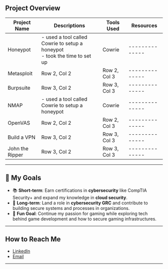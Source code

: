 ## Project Overview

| **Project Name** | **Descriptions** | **Tools Used** | **Resources** |
|--------------|--------------|--------------|--------------|
| Honeypot | - used a tool called Cowrie to setup a honeypot <br> - took the time to set up| Cowrie |--------------|
| Metasploit | Row 2, Col 2 | Row 2, Col 3 |--------------|
| Burpsuite | Row 3, Col 2 | Row 3, Col 3 |--------------|
| NMAP | - used a tool called Cowrie to setup a honeypot| Cowrie |--------------|
| OpenVAS | Row 2, Col 2 | Row 2, Col 3 |--------------|
| Build a VPN | Row 3, Col 2 | Row 3, Col 3 |--------------|
| John the Ripper| Row 3, Col 2 | Row 3, Col 3 |--------------|

---

## 🚀 My Goals
- 📚 **Short-term**: Earn certifications in **cybersecurity** like CompTIA Security+ and expand my knowledge in **cloud security**.
- 💼 **Long-term**: Land a role in **cybersecurity GRC** and contribute to building secure systems and processes in organizations.
- 👾 **Fun Goal**: Continue my passion for gaming while exploring tech behind game development and how to secure gaming infrastructures.

---

## How to Reach Me
- [LinkedIn](https://www.linkedin.com/in/kingbojan) 
- [Email](kingbojbusiness@gmail.com)

---
